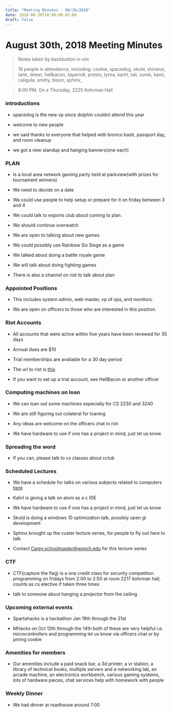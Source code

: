 ```yaml
---
title: "Meeting Minutes - 08/30/2018"
date: 2018-08-30T18:00:00-05:00
draft: false
---
```


# August 30th, 2018 Meeting Minutes
> Notes taken by backbutton in vim

> 19 people in attendance, including: cookie, spacedog, skuld, shiranui, tank, drewr, hellbacon, tayarndt, presto, tyrna, karhl, tali, zurek, kami, caligula, smitty, bison, sphinx,

> 6:00 PM, On a Thursday, 2225 Kohrman Hall

### introductions

- spacedog is the new vp since dolphin couldnt attend this year

- welcome to new people

- we said thanks to everyone that helped with bronco bash, passport day, and room cleanup

- we got a new standup and hanging banners(one each)

### PLAN

- Is a local area network gaming party held at parkview(with prizes for tournament winners)

- We need to decide on a date

- We could use people to help setup or prepare for it on friday between 3 and 4

- We could talk to esports club about coming to plan.

- We should continue overwatch

- We are open to talking about new games

- We could possibly use Rainbow Six Siege as a game

- We talked about doing a battle royale game

- We will talk about doing fighting games

- There is also a channel on riot to talk about plan

### Appointed Positions

- This includes system admin, web master, vp of ops, and monitors.

- We are open on officers to those who are interested in this position.

### Riot Accounts

- All accounts that were active within five years have been renewed for 35 days

- Annual dues are $10

- Trial memberships are available for a 30 day period

- The url to riot is [this](cclub.cs.wmich.edu/riot)

- If you want to set up a trial account, see HellBacon or another officer

### Computing machines on loan

- We can loan out some machines especially for CS 2230 and 3240

- We are still figuring out colateral for loaning

- Any ideas are welcome on the officers chat in riot

- We have hardware to use if one has a project in mind, just let us know

### Spreading the word

- If you can, please talk to cs classes about cclub

### Scheduled Lectures

- We have a schedule for talks on various subjects related to computers [here](https://wmich.edu/engineers/news/custerlecture)

- Kahrl is giving a talk on atom as a c IDE

- We have hardware to use if one has a project in mind, just let us know

- Skuld is doing a windows 10 optimization talk, possibly open gl development

- Sphinx brought up the custer lecture series, for people to fly out here to talk

- Contact Carey.schoolmaster@wmich.edu for this lecture series

### CTF

- CTF(capture the flag) is a one credit class for security competition programming on fridays from 2:00 to 2:50 at room 2217 kohrman hall, counts as cs elective if taken three times

- talk to someone about hanging a projector from the ceiling

### Upcoming external events

- Spartahacks is a hackathon Jan 19th through the 21st

- MHacks on Oct 12th through the 14th both of these are very helpful i.e. microcontrollers and programming let us know via officers chat or by pming cookie

### Amenities for members

- Our amenities include a paid snack bar, a 3d printer, a vr station, a library of technical books, multiple servers and a networking lab, an arcade machine, an electronics workbench, various gaming systems, lots of hardware pieces, chat services help with homework with people

### Weekly Dinner

- We had dinner at roadhouse around 7:00


